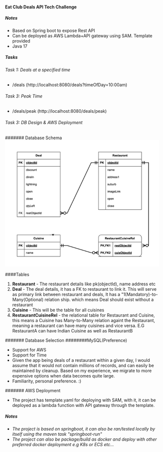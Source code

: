 #### Eat Club Deals API Tech Challenge

##### Notes
- Based on Spring boot to expose Rest API
- Can be deployed as AWS Lambda+API gateway using SAM. Template provided
- Java 17

##### Tasks
###### Task 1: Deals at a specified time
- /deals (http://localhost:8080/deals?timeOfDay=10:00am)

###### Task 3: Peak Time
- /deals/peak (http://localhost:8080/deals/peak)

###### Task 3: DB Design & AWS Deployment

####### Database Schema
[![DBSchema](https://raw.githubusercontent.com/kensilva/eatclubdealschallenge/refs/heads/main/schema/schema.png "DBSchema")](https://raw.githubusercontent.com/kensilva/eatclubdealschallenge/refs/heads/main/schema/schema.png "DBSchema")

####Tables
1. **Restaurant** -  The restaurant details like pk(objectId), name address etc
2. **Deal** - The deal details, it has a FK to restaurant to link it. This will serve as primary link between restaurant and deals, It has a "1(Mandatory)-to-Many(Optional) relation ship. which means Deal should exist without a restaurant
3. **Cuisine** - This will be the table for all cuisines
4. **RestaurantCuisineRel** - the relational table for Restaurant and Cuisine, this means a Cuisine has Many-to-Many relation againt the Restaurant, meaning a restaurant can have many cuisines and vice versa. E.G RestaurantA can have Indian Cuisine as well as RestaurantB

####### Database Selection
########MySQL(Preference)
- Support for AWS
- Support for Time
- Given the app being deals of a restaurant within a given day, I would assume that it would not contain millions of records, and can easily be maintained by cleanup. Based on my experience, we migrate to more expensive options when data becomes quite large.
- Familiarity, personal preference. :)

####### AWS Deployment
- The project has template.yaml for deploying with SAM, with it, it can be deployed as a lambda function with API gateway through the template.

##### Notes
- *The project is based on springboot, it can also be ran/tested locally by itself using the maven task "springboot-run"*
- *The project can also be package/build as docker and deploy with other preferred docker deployment e.g K8s or ECS etc...*
